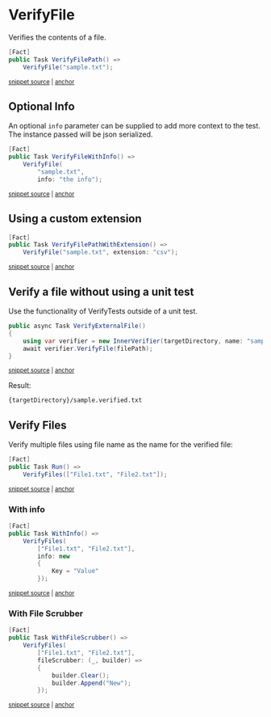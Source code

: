 <!--
GENERATED FILE - DO NOT EDIT
This file was generated by [MarkdownSnippets](https://github.com/SimonCropp/MarkdownSnippets).
Source File: /docs/mdsource/verify-file.source.md
To change this file edit the source file and then run MarkdownSnippets.
-->

# VerifyFile

Verifies the contents of a file.

<!-- snippet: VerifyFile -->
<a id='snippet-VerifyFile'></a>
```cs
[Fact]
public Task VerifyFilePath() =>
    VerifyFile("sample.txt");
```
<sup><a href='/src/Verify.Tests/StreamTests.cs#L212-L218' title='Snippet source file'>snippet source</a> | <a href='#snippet-VerifyFile' title='Start of snippet'>anchor</a></sup>
<!-- endSnippet -->


## Optional Info

An optional `info` parameter can be supplied to add more context to the test. The instance passed will be json serialized.

<!-- snippet: VerifyFileWithInfo -->
<a id='snippet-VerifyFileWithInfo'></a>
```cs
[Fact]
public Task VerifyFileWithInfo() =>
    VerifyFile(
        "sample.txt",
        info: "the info");
```
<sup><a href='/src/Verify.Tests/StreamTests.cs#L238-L246' title='Snippet source file'>snippet source</a> | <a href='#snippet-VerifyFileWithInfo' title='Start of snippet'>anchor</a></sup>
<!-- endSnippet -->


## Using a custom extension

<!-- snippet: VerifyFileExtension -->
<a id='snippet-VerifyFileExtension'></a>
```cs
[Fact]
public Task VerifyFilePathWithExtension() =>
    VerifyFile("sample.txt", extension: "csv");
```
<sup><a href='/src/Verify.Tests/StreamTests.cs#L220-L226' title='Snippet source file'>snippet source</a> | <a href='#snippet-VerifyFileExtension' title='Start of snippet'>anchor</a></sup>
<!-- endSnippet -->


## Verify a file without using a unit test

Use the functionality of VerifyTests outside of a unit test.

<!-- snippet: VerifyFileWithoutUnitTest -->
<a id='snippet-VerifyFileWithoutUnitTest'></a>
```cs
public async Task VerifyExternalFile()
{
    using var verifier = new InnerVerifier(targetDirectory, name: "sample");
    await verifier.VerifyFile(filePath);
}
```
<sup><a href='/src/Verify.Tests/InnerVerifyTests/InnerVerifyTests.cs#L17-L25' title='Snippet source file'>snippet source</a> | <a href='#snippet-VerifyFileWithoutUnitTest' title='Start of snippet'>anchor</a></sup>
<!-- endSnippet -->

Result:

```
{targetDirectory}/sample.verified.txt
```


## Verify Files

Verify multiple files using file name as the name for the verified file:

<!-- snippet: VerifyFiles -->
<a id='snippet-VerifyFiles'></a>
```cs
[Fact]
public Task Run() =>
    VerifyFiles(["File1.txt", "File2.txt"]);
```
<sup><a href='/src/Verify.Xunit.Tests/VerifyFilesTests.cs#L3-L9' title='Snippet source file'>snippet source</a> | <a href='#snippet-VerifyFiles' title='Start of snippet'>anchor</a></sup>
<!-- endSnippet -->


### With info

<!-- snippet: VerifyFilesWithInfo -->
<a id='snippet-VerifyFilesWithInfo'></a>
```cs
[Fact]
public Task WithInfo() =>
    VerifyFiles(
        ["File1.txt", "File2.txt"],
        info: new
        {
            Key = "Value"
        });
```
<sup><a href='/src/Verify.Xunit.Tests/VerifyFilesTests.cs#L11-L22' title='Snippet source file'>snippet source</a> | <a href='#snippet-VerifyFilesWithInfo' title='Start of snippet'>anchor</a></sup>
<!-- endSnippet -->


### With File Scrubber

<!-- snippet: VerifyFilesWithFileScrubber -->
<a id='snippet-VerifyFilesWithFileScrubber'></a>
```cs
[Fact]
public Task WithFileScrubber() =>
    VerifyFiles(
        ["File1.txt", "File2.txt"],
        fileScrubber: (_, builder) =>
        {
            builder.Clear();
            builder.Append("New");
        });
```
<sup><a href='/src/Verify.Xunit.Tests/VerifyFilesTests.cs#L24-L36' title='Snippet source file'>snippet source</a> | <a href='#snippet-VerifyFilesWithFileScrubber' title='Start of snippet'>anchor</a></sup>
<!-- endSnippet -->
